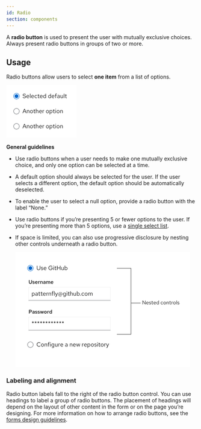 ```yaml
---
id: Radio
section: components
---
```

A **radio button** is used to present the user with mutually exclusive choices. Always present radio buttons in groups of two or more.

## Usage
Radio buttons allow users to select **one item** from a list of options.

<img src="./img/radio.png" alt="Example of radio button options" width="187"/>

**General guidelines**

*  Use radio buttons when a user needs to make one mutually exclusive choice, and only one option can be selected at a time.
* A default option should always be selected for the user. If the user selects a different option, the default option should be automatically deselected.
* To enable the user to select a null option, provide a radio button with the label “None.”
* Use radio buttons if you’re presenting 5 or fewer options to the user. If you’re presenting more than 5 options, use a [single select list](/components/select/design-guidelines#single-select). 
* If space is limited, you can also use progressive disclosure by nesting other controls underneath a radio button.

    <img src="./img/nested-controls-radio.png" alt="Example of nested control with radio buttons" width="465"/>


### Labeling and alignment

Radio button labels fall to the right of the radio button control. You can use headings to label a group of radio buttons. The placement of headings will depend on the layout of other content in the form or on the page you’re designing. For more information on how to arrange radio buttons, see the [forms design guidelines](/components/form/design-guidelines#data-input-arrangement).
